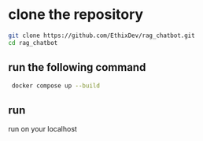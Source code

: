 # clone the repository

```sh
git clone https://github.com/EthixDev/rag_chatbot.git
cd rag_chatbot
```

## run the following command
```sh
 docker compose up --build
```
## run 

run on your localhost